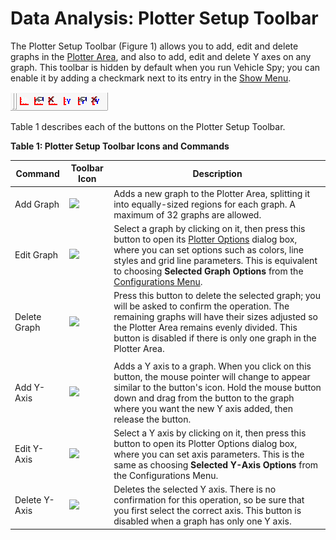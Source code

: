 # Data Analysis: Plotter Setup Toolbar

The Plotter Setup Toolbar (Figure 1) allows you to add, edit and delete graphs in the [Plotter Area](../data-analysis-plotter-area/), and also to add, edit and delete Y axes on any graph. This toolbar is hidden by default when you run Vehicle Spy; you can enable it by adding a checkmark next to its entry in the [Show Menu](data-analysis-main-menus-and-toolbar.md#show-menu).

![Figure 1: Data Analysis Plotter Setup Toolbar.](../../../.gitbook/assets/data_analysis_plotter_setup.gif)

Table 1 describes each of the buttons on the Plotter Setup Toolbar.

**Table 1: Plotter Setup Toolbar Icons and Commands**

| Command       | Toolbar Icon                                                                         | Description                                                                                                                                                                                                                                                                                                                                                                           |
| ------------- | ------------------------------------------------------------------------------------ | ------------------------------------------------------------------------------------------------------------------------------------------------------------------------------------------------------------------------------------------------------------------------------------------------------------------------------------------------------------------------------------- |
| Add Graph     | ![](https://cdn.intrepidcs.net/support/VehicleSpy/assets/spyDAAddGraphButton.gif)    | Adds a new graph to the Plotter Area, splitting it into equally-sized regions for each graph. A maximum of 32 graphs are allowed.                                                                                                                                                                                                                                                     |
| Edit Graph    | ![](https://cdn.intrepidcs.net/support/VehicleSpy/assets/spyDAEditGraphButton.gif)   | Select a graph by clicking on it, then press this button to open its [Plotter Options](../data-analysis-plotter-area/data-analysis-plotter-options.md) dialog box, where you can set options such as colors, line styles and grid line parameters. This is equivalent to choosing **Selected Graph Options** from the [Configurations Menu](data-analysis-main-menus-and-toolbar.md). |
| Delete Graph  | ![](https://cdn.intrepidcs.net/support/VehicleSpy/assets/spyDADeleteGraphButton.gif) | Press this button to delete the selected graph; you will be asked to confirm the operation. The remaining graphs will have their sizes adjusted so the Plotter Area remains evenly divided. This button is disabled if there is only one graph in the Plotter Area.                                                                                                                   |
|               |                                                                                      |                                                                                                                                                                                                                                                                                                                                                                                       |
| Add Y-Axis    | ![](https://cdn.intrepidcs.net/support/VehicleSpy/assets/spyDAAddYAxisButton.gif)    | Adds a Y axis to a graph. When you click on this button, the mouse pointer will change to appear similar to the button's icon. Hold the mouse button down and drag from the button to the graph where you want the new Y axis added, then release the button.                                                                                                                         |
| Edit Y-Axis   | ![](https://cdn.intrepidcs.net/support/VehicleSpy/assets/spyDAEditYAxisButton.gif)   | Select a Y axis by clicking on it, then press this button to open its Plotter Options dialog box, where you can set axis parameters. This is the same as choosing **Selected Y-Axis Options** from the Configurations Menu.                                                                                                                                                           |
| Delete Y-Axis | ![](https://cdn.intrepidcs.net/support/VehicleSpy/assets/spyDADeleteYAxisButton.gif) | Deletes the selected Y axis. There is no confirmation for this operation, so be sure that you first select the correct axis. This button is disabled when a graph has only one Y axis.                                                                                                                                                                                                |
